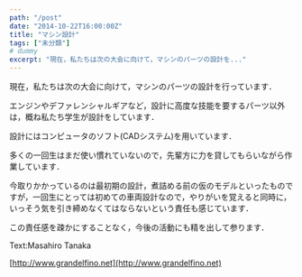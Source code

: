 ```yaml
---
path: "/post"
date: "2014-10-22T16:00:00Z"
title: "マシン設計"
tags: ["未分類"]
# dummy
excerpt: "現在，私たちは次の大会に向けて，マシンのパーツの設計を..."
---
```




[](22-1.jpg)

現在，私たちは次の大会に向けて，マシンのパーツの設計を行っています．

エンジンやデファレンシャルギアなど，設計に高度な技能を要するパーツ以外は，概ね私たち学生が設計をしています．

設計にはコンピュータのソフト(CADシステム)を用いています．

多くの一回生はまだ使い慣れていないので，先輩方に力を貸してもらいながら作業しています．

今取りかかっているのは最初期の設計，煮詰める前の仮のモデルといったものですが，一回生にとっては初めての車両設計なので，やりがいを覚えると同時に，いっそう気を引き締めなくてはならないという責任も感じています．

この責任感を疎かにすることなく，今後の活動にも精を出して参ります．

Text:Masahiro Tanaka

[http://www.grandelfino.net](http://www.grandelfino.net)


